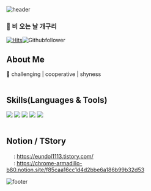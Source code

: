 
<!-- ![trophy](https://github-profile-trophy.vercel.app/?username=eundol0519) -->

![header](https://capsule-render.vercel.app/api?type=waving&color=gradient&height=100&section=header)

### 👋 비 오는 날 개구리
[![Hits](https://hits.seeyoufarm.com/api/count/incr/badge.svg?url=https%3A%2F%2Fgithub.com%2FTaeeon-kim&count_bg=%2379C83D&title_bg=%23555555&icon=&icon_color=%23E7E7E7&title=total+&edge_flat=false)](https://hits.seeyoufarm.com)![Githubfollower](https://img.shields.io/github/followers/eundol0519?style=social)

## About Me
🐸 challenging | cooperative | shyness
<br>
<br>
## Skills(Languages & Tools)

<img src="https://img.shields.io/badge/HTML5-34F26?style=flat-square&logo=HTML5&logoColor=white"/></a>
<img src="https://img.shields.io/badge/CSS3-1572B6?style=flat-square&logo=CSS3&logoColor=white"/></a>
<img src="https://img.shields.io/badge/JavaScript-F7DF1E?style=flat-square&logo=JavaScript&logoColor=white"/></a>
<img src="https://img.shields.io/badge/React-61DAFB?style=flat-square&logo=React&logoColor=white"/></a>
<img src="https://img.shields.io/badge/Next.js-61DAFB?style=flat-square&logo=Next.js&logoColor=white"/></a>
<br>
<br>

## Notion / TStory

<img src="https://img1.daumcdn.net/thumb/C428x428/?scode=mtistory2&fname=https%3A%2F%2Ftistory3.daumcdn.net%2Ftistory%2F5007526%2Fattach%2F1c45d6c6487a43d0b825422685d45e60" width="15px"/> : https://eundol1113.tistory.com/
<br/>
<img src="https://noticon-static.tammolo.com/dgggcrkxq/image/upload/v1566778642/noticon/kjaaizycfgz017qxvlnu.png" width="15px"/> : https://chrome-armadillo-b80.notion.site/f85caa16cc1d4d2bbe6a186b99b32d53

<!-- ![trophy](https://github-profile-trophy.vercel.app/?username=eundol0519) -->

![footer](https://capsule-render.vercel.app/api?type=waving&color=gradient&height=100&section=footer)
